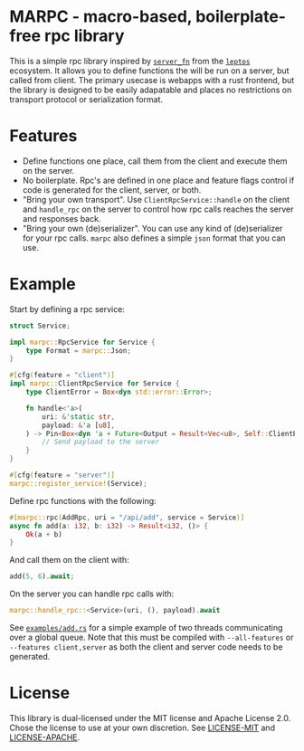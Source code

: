 # MARPC - macro-based, boilerplate-free rpc library

This is a simple rpc library inspired by [`server_fn`][1] from the [`leptos`][2]
ecosystem. It allows you to define functions the will be run on a server, but
called from client. The primary usecase is webapps with a rust frontend, but
the library is designed to be easily adapatable and places no restrictions on
transport protocol or serialization format.

# Features

- Define functions one place, call them from the client and execute them on the
  server.
- No boilerplate. Rpc's are defined in one place and feature flags control if
  code is generated for the client, server, or both.
- "Bring your own transport". Use `ClientRpcService::handle` on the client and 
  `handle_rpc` on the server to control how rpc calls reaches the server and 
  responses back.
- "Bring your own (de)serializer". You can use any kind of (de)serializer for
  your rpc calls. `marpc` also defines a simple `json` format that you can use.

# Example

Start by defining a rpc service:

```rust
struct Service;

impl marpc::RpcService for Service {
    type Format = marpc::Json;
}

#[cfg(feature = "client")]
impl marpc::ClientRpcService for Service {
    type ClientError = Box<dyn std::error::Error>;

    fn handle<'a>(
        uri: &'static str,
        payload: &'a [u8],
    ) -> Pin<Box<dyn 'a + Future<Output = Result<Vec<u8>, Self::ClientError>>>> {
        // Send payload to the server
    }
}

#[cfg(feature = "server")]
marpc::register_service!(Service);
```

Define rpc functions with the following:

```rust
#[marpc::rpc(AddRpc, uri = "/api/add", service = Service)]
async fn add(a: i32, b: i32) -> Result<i32, ()> {
    Ok(a + b)
}
```

And call them on the client with:

```rust
add(5, 6).await;
```

On the server you can handle rpc calls with:

```rust
marpc::handle_rpc::<Service>(uri, (), payload).await
```

See [`examples/add.rs`](examples/add.rs) for a simple example of two threads
communicating over a global queue. Note that this must be compiled with 
`--all-features` or `--features client,server` as both the client and server
code needs to be generated.

# License

This library is dual-licensed under the MIT license and Apache License 2.0.
Chose the license to use at your own discretion. See
[LICENSE-MIT](./LICENSE-MIT) and [LICENSE-APACHE](./LICENSE-APACHE).

[1]: https://docs.rs/server_fn/latest/server_fn/
[2]: https://github.com/leptos-rs/leptos

